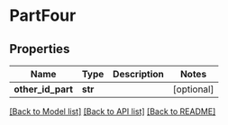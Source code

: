 # PartFour

## Properties
Name | Type | Description | Notes
------------ | ------------- | ------------- | -------------
**other_id_part** | **str** |  | [optional] 

[[Back to Model list]](../README.md#documentation-for-models) [[Back to API list]](../README.md#documentation-for-api-endpoints) [[Back to README]](../README.md)

